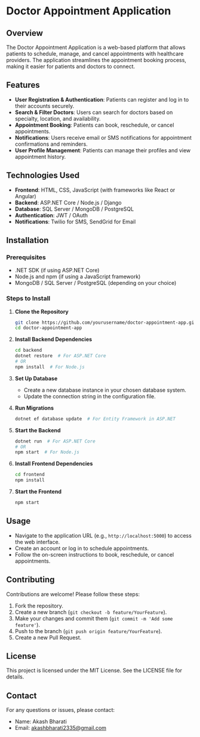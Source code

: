 
# Doctor Appointment Application

## Overview

The Doctor Appointment Application is a web-based platform that allows patients to schedule, manage, and cancel appointments with healthcare providers. The application streamlines the appointment booking process, making it easier for patients and doctors to connect.

## Features

- **User Registration & Authentication**: Patients can register and log in to their accounts securely.
- **Search & Filter Doctors**: Users can search for doctors based on specialty, location, and availability.
- **Appointment Booking**: Patients can book, reschedule, or cancel appointments.
- **Notifications**: Users receive email or SMS notifications for appointment confirmations and reminders.
- **User Profile Management**: Patients can manage their profiles and view appointment history.

## Technologies Used

- **Frontend**: HTML, CSS, JavaScript (with frameworks like React or Angular)
- **Backend**: ASP.NET Core / Node.js / Django
- **Database**: SQL Server / MongoDB / PostgreSQL
- **Authentication**: JWT / OAuth
- **Notifications**: Twilio for SMS, SendGrid for Email

## Installation

### Prerequisites

- .NET SDK (if using ASP.NET Core)
- Node.js and npm (if using a JavaScript framework)
- MongoDB / SQL Server / PostgreSQL (depending on your choice)

### Steps to Install

1. **Clone the Repository**
   ```bash
   git clone https://github.com/yourusername/doctor-appointment-app.git
   cd doctor-appointment-app
   ```

2. **Install Backend Dependencies**
   ```bash
   cd backend
   dotnet restore  # For ASP.NET Core
   # OR
   npm install  # For Node.js
   ```

3. **Set Up Database**
   - Create a new database instance in your chosen database system.
   - Update the connection string in the configuration file.

4. **Run Migrations**
   ```bash
   dotnet ef database update  # For Entity Framework in ASP.NET
   ```

5. **Start the Backend**
   ```bash
   dotnet run  # For ASP.NET Core
   # OR
   npm start  # For Node.js
   ```

6. **Install Frontend Dependencies**
   ```bash
   cd frontend
   npm install
   ```

7. **Start the Frontend**
   ```bash
   npm start
   ```

## Usage

- Navigate to the application URL (e.g., `http://localhost:5000`) to access the web interface.
- Create an account or log in to schedule appointments.
- Follow the on-screen instructions to book, reschedule, or cancel appointments.

## Contributing

Contributions are welcome! Please follow these steps:

1. Fork the repository.
2. Create a new branch (`git checkout -b feature/YourFeature`).
3. Make your changes and commit them (`git commit -m 'Add some feature'`).
4. Push to the branch (`git push origin feature/YourFeature`).
5. Create a new Pull Request.

## License

This project is licensed under the MIT License. See the LICENSE file for details.

## Contact

For any questions or issues, please contact:
- Name: Akash Bharati
- Email: akashbharati2335@gmail.com


